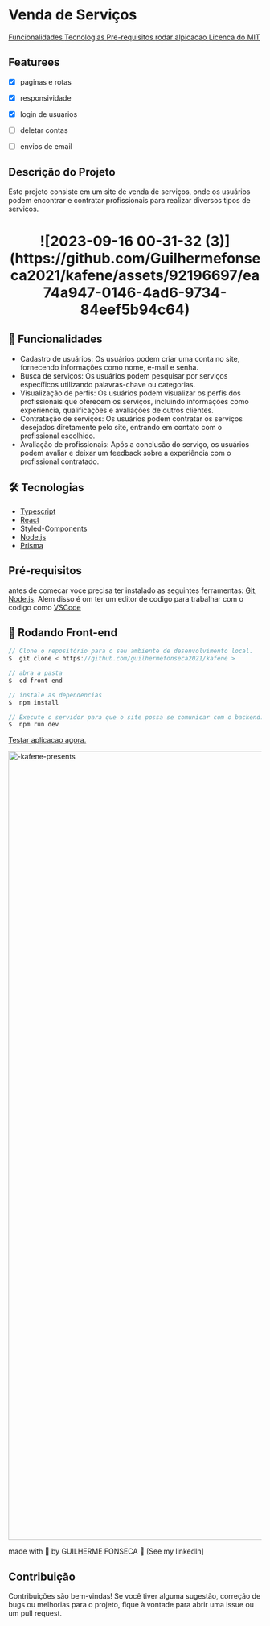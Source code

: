 # Venda de Serviços 

<a align="center"> 
  <a href="##Funcionalidades"> Funcionalidades </a> 
  <a href="##Tecnologias"> Tecnologias </a>
  <a href="##Pré-requisitos"> Pre-requisitos </a>
  <a href="##Rodando"> rodar alpicacao </a>
  <a href="##Contribuição"> Licenca do MIT </a>
</p>

## Featurees

* [x] paginas e rotas
* [x] responsividade
* [x] login de usuarios
* [ ] deletar contas
* [ ] envios de email
      

## Descrição do Projeto
Este projeto consiste em um site de venda de serviços, onde os usuários podem encontrar e contratar profissionais para realizar diversos tipos de serviços.

<h1 align="center">
![2023-09-16 00-31-32 (3)](https://github.com/Guilhermefonseca2021/kafene/assets/92196697/ea74a947-0146-4ad6-9734-84eef5b94c64)
</h1>

## 🚀 Funcionalidades
- Cadastro de usuários: Os usuários podem criar uma conta no site, fornecendo informações como nome, e-mail e senha.
- Busca de serviços: Os usuários podem pesquisar por serviços específicos utilizando palavras-chave ou categorias.
- Visualização de perfis: Os usuários podem visualizar os perfis dos profissionais que oferecem os serviços, incluindo informações como experiência, qualificações e avaliações de outros clientes.
- Contratação de serviços: Os usuários podem contratar os serviços desejados diretamente pelo site, entrando em contato com o profissional escolhido.
- Avaliação de profissionais: Após a conclusão do serviço, os usuários podem avaliar e deixar um feedback sobre a experiência com o profissional contratado.

## 🛠️ Tecnologias 
- [Typescript](https://www.typescriptlang.org/)
- [React](https://pt-br.react.org/)
- [Styled-Components](https://styled-components.com/)
- [Node.js](https://nodejs.org/en/)
- [Prisma](https://www.prisma.io/)

## Pré-requisitos

antes de comecar voce precisa ter instalado as seguintes ferramentas:
[Git](https://git-scm.com), [Node.js](https://nodejs.org/en/).
Alem disso é om ter um editor de codigo para trabalhar com o codigo como [VSCode](https://code.visualstudio.com/)

## 🎲 Rodando Front-end
```js
// Clone o repositório para o seu ambiente de desenvolvimento local.
$  git clone < https://github.com/guilhermefonseca2021/kafene >

// abra a pasta
$  cd front end

// instale as dependencias
$  npm install

// Execute o servidor para que o site possa se comunicar com o backend.
$  npm run dev
```

<a href="https://kafene-ten.vercel.app/">Testar aplicacao agora. </a>

<img width="1567" alt="-kafene-presents" src="https://github.com/Guilhermefonseca2021/kafene/assets/92196697/bbf6639e-e766-49c9-b3b6-846b40a007e0">



made with 💜 by GUILHERME FONSECA 👋 [See my linkedIn]
## Contribuição
Contribuições são bem-vindas! Se você tiver alguma sugestão, correção de bugs ou melhorias para o projeto, fique à vontade para abrir uma issue ou um pull request.
